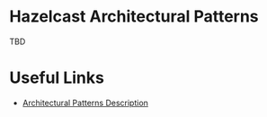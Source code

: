 # Hazelcast Architectural Patterns

TBD

# Useful Links
- [Architectural Patterns Description](https://hazelcast.com/blog/architectural-patterns-for-caching-microservices/)